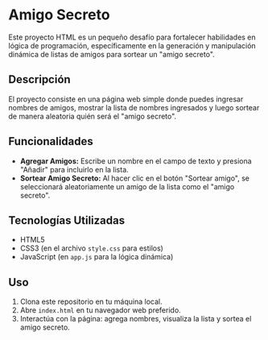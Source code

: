 
# Amigo Secreto

Este proyecto HTML es un pequeño desafío para fortalecer habilidades en lógica de programación, específicamente en la generación y manipulación dinámica de listas de amigos para sortear un "amigo secreto".

## Descripción

El proyecto consiste en una página web simple donde puedes ingresar nombres de amigos, mostrar la lista de nombres ingresados y luego sortear de manera aleatoria quién será el "amigo secreto".

## Funcionalidades

- **Agregar Amigos:** Escribe un nombre en el campo de texto y presiona "Añadir" para incluirlo en la lista.
- **Sortear Amigo Secreto:** Al hacer clic en el botón "Sortear amigo", se seleccionará aleatoriamente un amigo de la lista como el "amigo secreto".
  
## Tecnologías Utilizadas

- HTML5
- CSS3 (en el archivo `style.css` para estilos)
- JavaScript (en `app.js` para la lógica dinámica)

## Uso

1. Clona este repositorio en tu máquina local.
2. Abre `index.html` en tu navegador web preferido.
3. Interactúa con la página: agrega nombres, visualiza la lista y sortea el amigo secreto.
